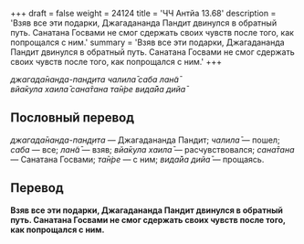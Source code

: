 +++
draft = false
weight = 24124
title = 'ЧЧ Антйа 13.68'
description = 'Взяв все эти подарки, Джагадананда Пандит двинулся в обратный путь. Санатана Госвами не смог сдержать своих чувств после того, как попрощался с ним.'
summary = 'Взяв все эти подарки, Джагадананда Пандит двинулся в обратный путь. Санатана Госвами не смог сдержать своих чувств после того, как попрощался с ним.'
+++

_джагада̄нанда-пан̣д̣ита чалила̄ саба лан̃а̄  
вйа̄кула хаила̄ сана̄тана та̄н̇ре вида̄йа дийа̄_

## Пословный перевод

_джагада̄нанда_\-_пан̣д̣ита_ — Джагадананда Пандит; _чалила̄_ — пошел; _саба_ — все; _лан̃а̄_ — взяв; _вйа̄кула_ _хаила̄_ — расчувствовался; _сана̄тана_ — Санатана Госвами; _та̄н̇ре_ — с ним; _вида̄йа_ _дийа̄_ — прощаясь.

## Перевод

**Взяв все эти подарки, Джагадананда Пандит двинулся в обратный путь. Санатана Госвами не смог сдержать своих чувств после того, как попрощался с ним.**
